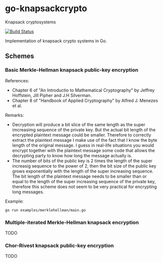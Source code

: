 # go-knapsackcrypto
Knapsack cryptosystems

[![Build Status](https://travis-ci.org/crodriguezvega/go-knapsackcrypto.svg?branch=master)](https://travis-ci.org/github/crodriguezvega/go-knapsackcrypto)

Implementation of knapsack crypto systems in Go.

## Schemes

### Basic Merkle-Hellman knapsack public-key encryption

References:
- Chapter 6 of "An Introductio  to Mathematical Cryptography" by Jeffrey Hoffstein, Jill Pipher and J.H Silverman.
- Chapter 8 of "Handbook of Applied Cryptography" by Alfred J. Menezes et al.

Remarks:
- Decryption will produce a bit slice of the same length as the super imcreasimg sequence of the private key. But the actual bit length of the encrypted plaintext message could be smaller. Therefore to correctly extract the plaintext message I make use of the fact that I know the byte length of the original message. I guess in real-life situations you would encrypt together with the plaintext message some code that allows the decrypting party to know how long the message actually is.
- The number of bits of the public key is 2 times the length of the super increasig sequence to the power of 2, then the bit size of the public key grows exponentially with the length of the super increasing sequence. The bit length of the plaintext message needs to be smaller than or equal to the length of the super increasing sequence of the private key, therefore this scheme does not seem to be very practical for encrypting long messages.

Example:

`go run examples/merklehellman/main.go`

### Multiple-iterated Merkle-Hellman knapsack encryption

TODO

### Chor-Rivest knapsack public-key encryption

TODO
